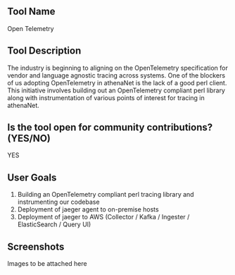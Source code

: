 ## Tool Name
Open Telemetry
## Tool Description
The industry is beginning to aligning on the OpenTelemetry specification for vendor and language agnostic tracing across systems. One of the blockers of us adopting OpenTelemetry in athenaNet is the lack of a good perl client. This initiative involves building out an OpenTelemetry compliant perl library along with instrumentation of various points of interest for tracing in athenaNet.
## Is the tool open for community contributions? (YES/NO) 
YES
## User Goals

1. Building an OpenTelemetry compliant perl tracing library and instrumenting our codebase
2. Deployment of jaeger agent to on-premise hosts
3. Deployment of jaeger to AWS (Collector / Kafka / Ingester / ElasticSearch / Query UI)
## Screenshots
Images to be attached here
